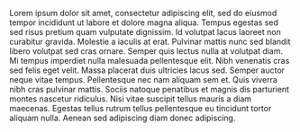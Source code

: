 Lorem ipsum dolor sit amet, consectetur adipiscing elit, sed do eiusmod tempor incididunt ut labore et dolore magna aliqua. Tempus egestas sed sed risus pretium quam vulputate dignissim. Id volutpat lacus laoreet non curabitur gravida. Molestie a iaculis at erat. Pulvinar mattis nunc sed blandit libero volutpat sed cras ornare. Semper quis lectus nulla at volutpat diam. Mi tempus imperdiet nulla malesuada pellentesque elit. Nibh venenatis cras sed felis eget velit. Massa placerat duis ultricies lacus sed. Semper auctor neque vitae tempus. Pellentesque nec nam aliquam sem et. Quis viverra nibh cras pulvinar mattis. Sociis natoque penatibus et magnis dis parturient montes nascetur ridiculus. Nisi vitae suscipit tellus mauris a diam maecenas. Egestas tellus rutrum tellus pellentesque eu tincidunt tortor aliquam nulla. Aenean sed adipiscing diam donec adipiscing.
